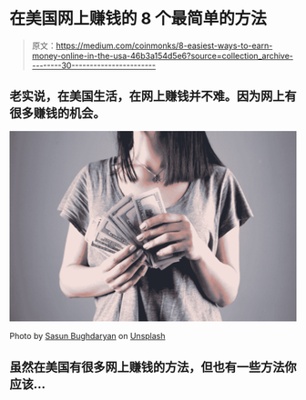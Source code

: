 # 在美国网上赚钱的 8 个最简单的方法

> 原文：<https://medium.com/coinmonks/8-easiest-ways-to-earn-money-online-in-the-usa-46b3a154d5e6?source=collection_archive---------30----------------------->

## 老实说，在美国生活，在网上赚钱并不难。因为网上有很多赚钱的机会。

![](img/7ebc91025677ec3f1a89a7ab1a47f7e9.png)

Photo by [Sasun Bughdaryan](https://unsplash.com/@sasun1990?utm_source=medium&utm_medium=referral) on [Unsplash](https://unsplash.com?utm_source=medium&utm_medium=referral)

## 虽然在美国有很多网上赚钱的方法，但也有一些方法你应该…